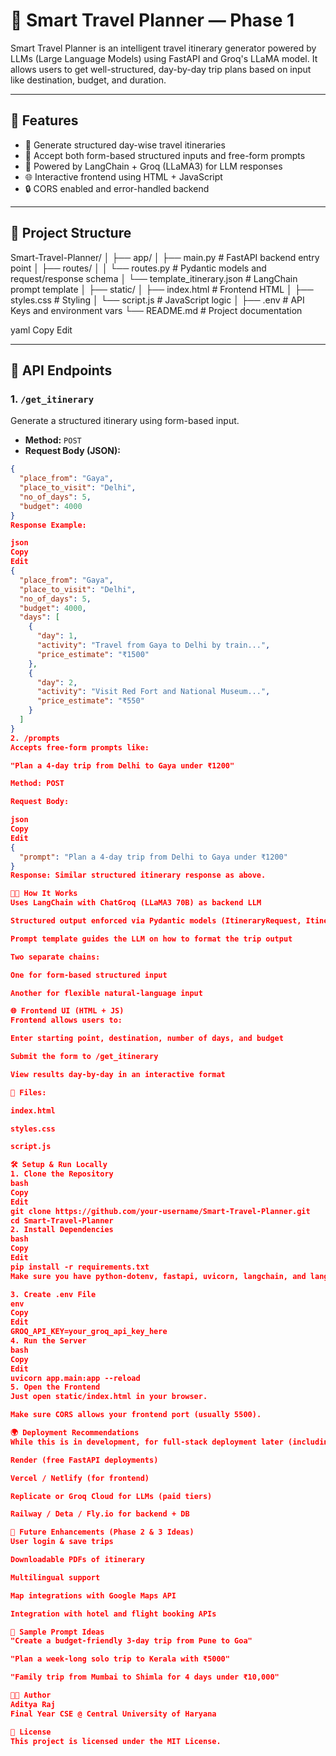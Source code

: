 # 🧳 Smart Travel Planner — Phase 1

Smart Travel Planner is an intelligent travel itinerary generator powered by LLMs (Large Language Models) using FastAPI and Groq's LLaMA model. It allows users to get well-structured, day-by-day trip plans based on input like destination, budget, and duration.

---

## 🚀 Features

- 📍 Generate structured day-wise travel itineraries
- 📝 Accept both form-based structured inputs and free-form prompts
- 🤖 Powered by LangChain + Groq (LLaMA3) for LLM responses
- 🌐 Interactive frontend using HTML + JavaScript
- 🔒 CORS enabled and error-handled backend

---

## 📂 Project Structure

Smart-Travel-Planner/ │ ├── app/ │ ├── main.py # FastAPI backend entry point │ ├── routes/ │ │ └── routes.py # Pydantic models and request/response schema │ └── template_itinerary.json # LangChain prompt template │ ├── static/ │ ├── index.html # Frontend HTML │ ├── styles.css # Styling │ └── script.js # JavaScript logic │ ├── .env # API Keys and environment vars └── README.md # Project documentation

yaml
Copy
Edit

---

## 📌 API Endpoints

### 1. `/get_itinerary`  
Generate a structured itinerary using form-based input.

- **Method:** `POST`  
- **Request Body (JSON):**

```json
{
  "place_from": "Gaya",
  "place_to_visit": "Delhi",
  "no_of_days": 5,
  "budget": 4000
}
Response Example:

json
Copy
Edit
{
  "place_from": "Gaya",
  "place_to_visit": "Delhi",
  "no_of_days": 5,
  "budget": 4000,
  "days": [
    {
      "day": 1,
      "activity": "Travel from Gaya to Delhi by train...",
      "price_estimate": "₹1500"
    },
    {
      "day": 2,
      "activity": "Visit Red Fort and National Museum...",
      "price_estimate": "₹550"
    }
  ]
}
2. /prompts
Accepts free-form prompts like:

"Plan a 4-day trip from Delhi to Gaya under ₹1200"

Method: POST

Request Body:

json
Copy
Edit
{
  "prompt": "Plan a 4-day trip from Delhi to Gaya under ₹1200"
}
Response: Similar structured itinerary response as above.

🧑‍💻 How It Works
Uses LangChain with ChatGroq (LLaMA3 70B) as backend LLM

Structured output enforced via Pydantic models (ItineraryRequest, ItineraryResponse)

Prompt template guides the LLM on how to format the trip output

Two separate chains:

One for form-based structured input

Another for flexible natural-language input

🌐 Frontend UI (HTML + JS)
Frontend allows users to:

Enter starting point, destination, number of days, and budget

Submit the form to /get_itinerary

View results day-by-day in an interactive format

📁 Files:

index.html

styles.css

script.js

🛠 Setup & Run Locally
1. Clone the Repository
bash
Copy
Edit
git clone https://github.com/your-username/Smart-Travel-Planner.git
cd Smart-Travel-Planner
2. Install Dependencies
bash
Copy
Edit
pip install -r requirements.txt
Make sure you have python-dotenv, fastapi, uvicorn, langchain, and langchain-groq installed.

3. Create .env File
env
Copy
Edit
GROQ_API_KEY=your_groq_api_key_here
4. Run the Server
bash
Copy
Edit
uvicorn app.main:app --reload
5. Open the Frontend
Just open static/index.html in your browser.

Make sure CORS allows your frontend port (usually 5500).

🌍 Deployment Recommendations
While this is in development, for full-stack deployment later (including LLM inference), consider:

Render (free FastAPI deployments)

Vercel / Netlify (for frontend)

Replicate or Groq Cloud for LLMs (paid tiers)

Railway / Deta / Fly.io for backend + DB

📌 Future Enhancements (Phase 2 & 3 Ideas)
User login & save trips

Downloadable PDFs of itinerary

Multilingual support

Map integrations with Google Maps API

Integration with hotel and flight booking APIs

🧠 Sample Prompt Ideas
"Create a budget-friendly 3-day trip from Pune to Goa"

"Plan a week-long solo trip to Kerala with ₹5000"

"Family trip from Mumbai to Shimla for 4 days under ₹10,000"

👨‍💻 Author
Aditya Raj
Final Year CSE @ Central University of Haryana

📜 License
This project is licensed under the MIT License.

